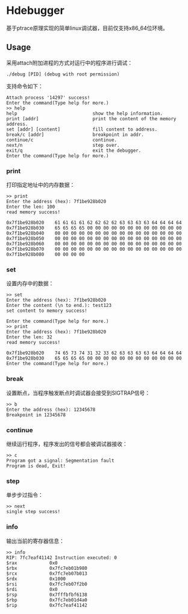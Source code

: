 # Hdebugger

基于ptrace原理实现的简单linux调试器，目前仅支持x86_64位环境。

## Usage

采用attach附加进程的方式对运行中的程序进行调试：
```
./debug [PID] (debug with root permission)
```

支持命令如下：
```
Attach process '14297' success!
Enter the command(Type help for more.)
>> help
help                            show the help information.
print [addr]                    print the content of the memory address.
set [addr] [content]            fill content to address.
break/c [addr]                  breakpoint in addr.
continue/c                      continue.
next/n                          step over.
exit/q                          exit the debugger.
Enter the command(Type help for more.)
```


### print

打印指定地址中的内存数据：

```
>> print
Enter the address (hex): 7f1be928b020
Enter the len: 100
read memory success!

0x7f1be928b020    61 61 61 61 62 62 62 62 63 63 63 63 64 64 64 64
0x7f1be928b030    65 65 65 65 00 00 00 00 00 00 00 00 00 00 00 00
0x7f1be928b040    00 00 00 00 00 00 00 00 00 00 00 00 00 00 00 00
0x7f1be928b050    00 00 00 00 00 00 00 00 00 00 00 00 00 00 00 00
0x7f1be928b060    00 00 00 00 00 00 00 00 00 00 00 00 00 00 00 00
0x7f1be928b070    00 00 00 00 00 00 00 00 00 00 00 00 00 00 00 00
0x7f1be928b080    00 00 00 00
```

### set

设置内存中的数据：

```
>> set
Enter the address (hex): 7f1be928b020
Enter the content (\n to end.): test123
set content to memory success!

Enter the command(Type help for more.)
>> print
Enter the address (hex): 7f1be928b020
Enter the len: 32
read memory success!

0x7f1be928b020    74 65 73 74 31 32 33 62 63 63 63 63 64 64 64 64
0x7f1be928b030    65 65 65 65 00 00 00 00 00 00 00 00 00 00 00 00
Enter the command(Type help for more.)
```

### break

设置断点，当程序触发断点时调试器会接受到SIGTRAP信号：

```
>> b
Enter the address (hex): 12345678
Breakpoint in 12345678
```

### continue

继续运行程序，程序发出的信号都会被调试器接收：

```
>> c
Program got a signal: Segmentation fault
Program is dead, Exit!
```

### step

单步步过指令：

```
>> next
single step success!
```

### info

输出当前的寄存器信息：

```
>> info
RIP: 7fc7eaf41142 Instruction executed: 0
$rax            0x0
$rbx            0x7fc7eb01b980
$rcx            0x7fc7eb07b013
$rdx            0x1000
$rsi            0x7fc7eb07f2b0
$rdi            0x0
$rsp            0x7fffbfbf6138
$rbp            0x7fc7eb01d4a0
$rip            0x7fc7eaf41142

```
